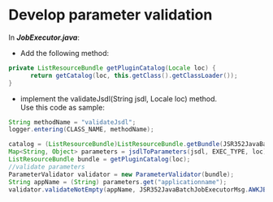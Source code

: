 # Develop parameter validation
In **_<name>JobExecutor.java_**:
- Add the following method:  
```java
private ListResourceBundle getPluginCatalog(Locale loc) {
      return getCatalog(loc, this.getClass().getClassLoader());
}
```
- implement the validateJsdl(String jsdl, Locale loc) method.  
  Use this code as sample:  
```java
String methodName = "validateJsdl";
logger.entering(CLASS_NAME, methodName);

catalog = (ListResourceBundle)ListResourceBundle.getBundle(JSR352JavaBatchJobExecutorMsg.CLASS_NAME, loc);
Map<String, Object> parameters = jsdlToParameters(jsdl, EXEC_TYPE, loc);
ListResourceBundle bundle = getPluginCatalog(loc);
//validate parameters
ParameterValidator validator = new ParameterValidator(bundle);
String appName = (String) parameters.get("applicationname");
validator.validateNotEmpty(appName, JSR352JavaBatchJobExecutorMsg.AWKJBJ011E_MISSING_APPLICATION_NAME);
```